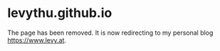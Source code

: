 # levythu.github.io

The page has been removed. It is now redirecting to my personal blog <https://www.levy.at>.
